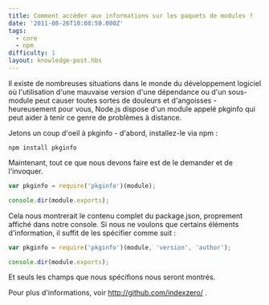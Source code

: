 ```yaml
---
title: Comment accéder aux informations sur les paquets de modules ?
date: '2011-08-26T10:08:50.000Z'
tags:
  - core
  - npm
difficulty: 1
layout: knowledge-post.hbs
---
```


Il existe de nombreuses situations dans le monde du développement logiciel où l'utilisation d'une mauvaise version d'une dépendance ou d'un sous-module peut causer toutes sortes de douleurs et d'angoisses - heureusement pour vous, Node.js dispose d'un module appelé pkginfo qui peut aider à tenir ce genre de problèmes à distance.

Jetons un coup d'oeil à pkginfo - d'abord, installez-le via npm :

```
npm install pkginfo
```

Maintenant, tout ce que nous devons faire est de le demander et de l'invoquer.

```javascript
var pkginfo = require('pkginfo')(module);

console.dir(module.exports);
```

Cela nous montrerait le contenu complet du package.json, proprement affiché dans notre console. Si nous ne voulons que certains éléments d'information, il suffit de les spécifier comme suit :

```javascript
var pkginfo = require('pkginfo')(module, 'version', 'author');

console.dir(module.exports);
```

Et seuls les champs que nous spécifions nous seront montrés.

Pour plus d'informations, voir http://github.com/indexzero/ .
